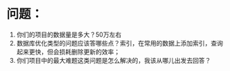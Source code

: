 # 问题： #



1. 你们的项目的数据量是多大？50万左右
2. 数据库优化类型的问题应该答哪些点？索引，在常用的数据上添加索引，查询起来更快，但会损耗删除更新的效率；
3. 你们项目中的最大难题这类问题是怎么解决的，我该从哪儿出发去回答？